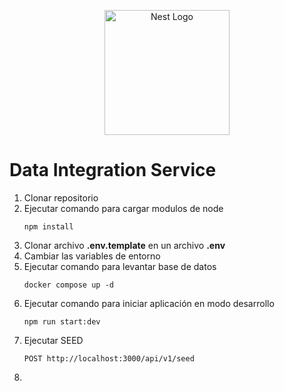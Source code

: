 <p align="center">
  <a href="http://nestjs.com/" target="blank"><img src="https://nestjs.com/img/logo-small.svg" width="200" alt="Nest Logo" /></a>
</p>

# Data Integration Service

1. Clonar repositorio
2. Ejecutar comando para cargar modulos de node 
   ```
   npm install
   ```
3. Clonar archivo **.env.template** en un archivo **.env** 
4. Cambiar las variables de entorno 
5. Ejecutar comando para levantar base de datos 
   ```
   docker compose up -d
   ```
6. Ejecutar comando para iniciar aplicación en modo desarrollo 
    ```
    npm run start:dev
    ```
7. Ejecutar SEED
   ```
   POST http://localhost:3000/api/v1/seed
   ```
8. 
   